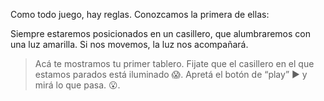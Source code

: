 Como todo juego, hay reglas. Conozcamos la primera de ellas:

Siempre estaremos posicionados en un casillero, que alumbraremos con una luz amarilla. Si nos movemos, la luz nos acompañará.

> Acá te mostramos tu primer tablero. Fijate que el casillero en el que estamos parados está iluminado :scream:. Apretá el botón de “play” :arrow_forward: y mirá lo que pasa. :open_mouth:.
